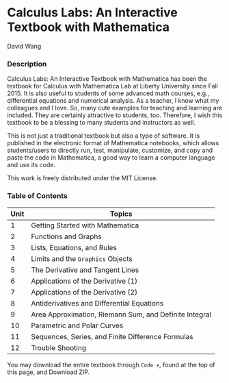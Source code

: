 # Calculus Labs: An Interactive Textbook with Mathematica
David Wang

### Description

Calculus Labs: An Interactive Textbook with Mathematica has been the textbook for Calculus with Mathematica Lab at Liberty University since Fall 2015. It is also useful to students of some advanced math courses, e.g., differential equations and numerical analysis. As a teacher, I know what my colleagues and I love. So, many cute examples for teaching and learning are included. They are certainly attractive to students, too. Therefore, I wish this textbook to be a blessing to many students and instructors as well.

This is not just a traditional textbook but also a type of software. It is published in the electronic format of Mathematica notebooks, which allows students/users to directly run, test, manipulate, customize, and copy and paste the code in Mathematica, a good way to learn a computer language and use its code.

This work is freely distributed under the MIT License. 

### Table of Contents

|   Unit      | Topics                                                 |
|   --------- | -------------------------------------------------------|
|   1         | Getting Started with Mathematica                       |
|   2         | Functions and Graphs                                   |
|   3         | Lists, Equations, and Rules                            |
|   4         | Limits and the ```Graphics``` Objects                        |
|   5         | The Derivative and Tangent Lines                       |
|   6         | Applications of the Derivative (1)                     |
|   7         | Applications of the Derivative (2)                     |
|   8         | Antiderivatives and Differential Equations             |
|   9         | Area Approximation, Riemann Sum, and Definite Integral |
|   10        | Parametric and Polar Curves                            |
|   11        | Sequences, Series, and Finite Difference Formulas      |
|   12        | Trouble Shooting                                       |

You may download the entire textbook through ```Code ▾```, found at the top of this page, and Download ZIP.
